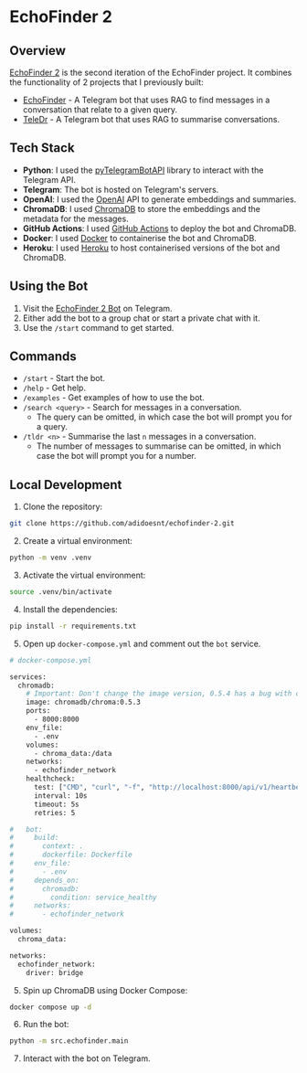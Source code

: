 # EchoFinder 2

## Overview

[EchoFinder 2](https://github.com/adidoesnt/echofinder-2) is the second iteration of the EchoFinder project. It combines the functionality of 2 projects that I previously built:

- [EchoFinder](https://github.com/adidoesnt/echofinder) - A Telegram bot that uses RAG to find messages in a conversation that relate to a given query.
- [TeleDr](https://github.com/adidoesnt/teledr) - A Telegram bot that uses RAG to summarise conversations.

## Tech Stack

- **Python**: I used the [pyTelegramBotAPI](https://github.com/eternnoai/pyTelegramBotAPI) library to interact with the Telegram API.
- **Telegram**: The bot is hosted on Telegram's servers.
- **OpenAI**: I used the [OpenAI](https://openai.com/) API to generate embeddings and summaries.
- **ChromaDB**: I used [ChromaDB](https://www.chromadb.dev/) to store the embeddings and the metadata for the messages.
- **GitHub Actions**: I used [GitHub Actions](https://github.com/features/actions) to deploy the bot and ChromaDB.
- **Docker**: I used [Docker](https://www.docker.com/) to containerise the bot and ChromaDB.
- **Heroku**: I used [Heroku](https://www.heroku.com/) to host containerised versions of the bot and ChromaDB.

## Using the Bot

1. Visit the [EchoFinder 2 Bot](https://t.me/echofinder_bot) on Telegram.
2. Either add the bot to a group chat or start a private chat with it.
3. Use the `/start` command to get started.

## Commands

- `/start` - Start the bot.
- `/help` - Get help.
- `/examples` - Get examples of how to use the bot.
- `/search <query>` - Search for messages in a conversation.
    - The query can be omitted, in which case the bot will prompt you for a query.
- `/tldr <n>` - Summarise the last `n` messages in a conversation.
    - The number of messages to summarise can be omitted, in which case the bot will prompt you for a number.

## Local Development

1. Clone the repository:

```bash
git clone https://github.com/adidoesnt/echofinder-2.git
```

2. Create a virtual environment:

```bash
python -m venv .venv
```

3. Activate the virtual environment:

```bash
source .venv/bin/activate
```

4. Install the dependencies:

```bash
pip install -r requirements.txt
```

5. Open up `docker-compose.yml` and comment out the `bot` service.

```bash
# docker-compose.yml

services:
  chromadb:
    # Important: Don't change the image version, 0.5.4 has a bug with creating collections
    image: chromadb/chroma:0.5.3
    ports:
      - 8000:8000
    env_file:
      - .env
    volumes:
      - chroma_data:/data
    networks:
      - echofinder_network
    healthcheck:
      test: ["CMD", "curl", "-f", "http://localhost:8000/api/v1/heartbeat"]
      interval: 10s
      timeout: 5s
      retries: 5

#   bot:
#     build:
#       context: .
#       dockerfile: Dockerfile
#     env_file:
#       - .env
#     depends_on:
#       chromadb:
#         condition: service_healthy
#     networks:
#       - echofinder_network

volumes:
  chroma_data:

networks:
  echofinder_network:
    driver: bridge
```

5. Spin up ChromaDB using Docker Compose:

```bash
docker compose up -d
```

6. Run the bot:

```bash
python -m src.echofinder.main
```

7. Interact with the bot on Telegram.
